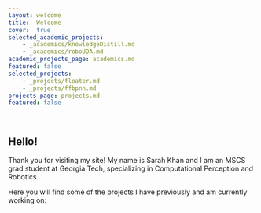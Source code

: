 ```yaml
---
layout: welcome
title:  Welcome
cover:  true
selected_academic_projects:
    - _academics/knowledgeDistill.md
    - _academics/roboUDA.md
academic_projects_page: academics.md
featured: false
selected_projects:
    - _projects/floater.md
    - _projects/ffbpnn.md
projects_page: projects.md
featured: false

---
```


## Hello!
Thank you for visiting my site!  My name is Sarah Khan and I am an MSCS grad student at Georgia Tech, specializing in Computational Perception and Robotics.  

Here you will find some of the projects I have previously and am currently working on:
<!--projects_academics-->
<!--projects-->


